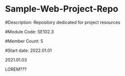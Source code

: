 # Sample-Web-Project-Repo

#Description: Repository dedicated for project resources

#Module Code: SE102.3

#Member Count: 5

#Start date: 2022.01.01

2021.01.03

LOREM???
